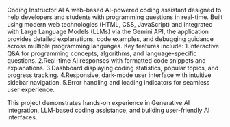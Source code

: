 Coding Instructor AI
A web-based AI-powered coding assistant designed to help developers and students with programming questions in real-time. Built using modern web technologies (HTML, CSS, JavaScript) and integrated with Large Language Models (LLMs) via the Gemini API, the application provides detailed explanations, code examples, and debugging guidance across multiple programming languages. Key features include:
1.Interactive Q&A for programming concepts, algorithms, and language-specific questions.
2.Real-time AI responses with formatted code snippets and explanations.
3.Dashboard displaying coding statistics, popular topics, and progress tracking.
4.Responsive, dark-mode user interface with intuitive sidebar navigation.
5.Error handling and loading indicators for seamless user experience.

This project demonstrates hands-on experience in Generative AI integration, LLM-based coding assistance, and building user-friendly AI interfaces.
